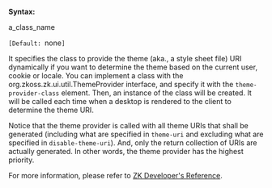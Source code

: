 **Syntax:**

<theme-provider-class>a_class_name</theme-provider-class>

`[Default: `none`]`

It specifies the class to provide the theme (aka., a style sheet file)
URI dynamically if you want to determine the theme based on the current
user, cookie or locale. You can implement a class with the
<javadoc type="interface">org.zkoss.zk.ui.util.ThemeProvider</javadoc>
interface, and specify it with the `theme-provider-class` element. Then,
an instance of the class will be created. It will be called each time
when a desktop is rendered to the client to determine the theme URI.

Notice that the theme provider is called with all theme URIs that shall
be generated (including what are specified in `theme-uri` and excluding
what are specified in `disable-theme-uri`). And, only the return
collection of URIs are actually generated. In other words, the theme
provider has the highest priority.

For more information, please refer to [ZK Developer's
Reference]({{site.baseurl}}/zk_dev_ref/Theming_and_Styling/Theme_Providers).



